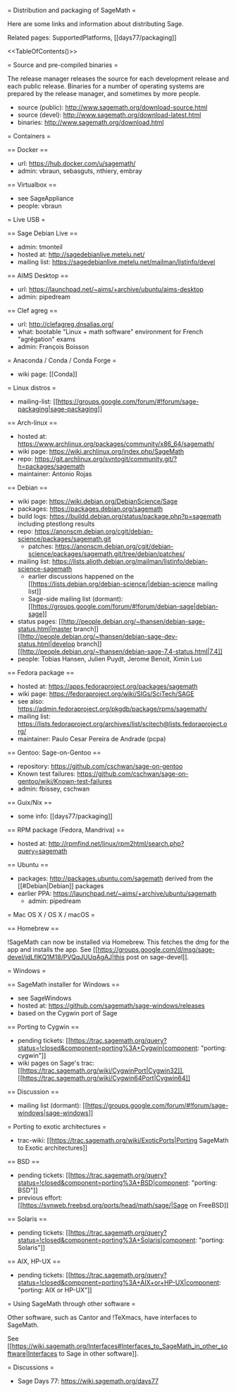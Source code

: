 = Distribution and packaging of SageMath =

Here are some links and information about distributing Sage.

Related pages: SupportedPlatforms, [[days77/packaging]]

<<TableOfContents()>>

= Source and pre-compiled binaries =

The release manager releases the source for each development release
and each public release. Binaries for a number of operating systems
are prepared by the release manager, and sometimes by more people.

  * source (public): http://www.sagemath.org/download-source.html
  * source (devel): http://www.sagemath.org/download-latest.html
  * binaries: http://www.sagemath.org/download.html

= Containers =

== Docker ==
  * url: https://hub.docker.com/u/sagemath/
  * admin: vbraun, sebasguts, nthiery, embray

== Virtualbox ==
  * see SageAppliance
  * people: vbraun

= Live USB =

== Sage Debian Live ==
  * admin: tmonteil
  * hosted at: http://sagedebianlive.metelu.net/
  * mailing list: https://sagedebianlive.metelu.net/mailman/listinfo/devel

== AIMS Desktop ==
  * url: https://launchpad.net/~aims/+archive/ubuntu/aims-desktop
  * admin: pipedream

== Clef agreg ==
  * url: http://clefagreg.dnsalias.org/
  * what: bootable "Linux + math software" environment for French "agrégation" exams
  * admin: François Boisson

= Anaconda / Conda / Conda Forge =
  * wiki page: [[Conda]]

= Linux distros =
  * mailing-list: [[https://groups.google.com/forum/#!forum/sage-packaging|sage-packaging]]

== Arch-linux ==
  * hosted at: https://www.archlinux.org/packages/community/x86_64/sagemath/
  * wiki page: https://wiki.archlinux.org/index.php/SageMath
  * repo: https://git.archlinux.org/svntogit/community.git/?h=packages/sagemath
  * maintainer: Antonio Rojas

== Debian ==
  * wiki page: https://wiki.debian.org/DebianScience/Sage
  * packages: https://packages.debian.org/sagemath
  * build logs: https://buildd.debian.org/status/package.php?p=sagemath including ptestlong results
  * repo: https://anonscm.debian.org/cgit/debian-science/packages/sagemath.git
    * patches: https://anonscm.debian.org/cgit/debian-science/packages/sagemath.git/tree/debian/patches/
  * mailing list: https://lists.alioth.debian.org/mailman/listinfo/debian-science-sagemath
    * earlier discussions happened on the [[https://lists.debian.org/debian-science/|debian-science mailing list]]
    * Sage-side mailing list (dormant): [[https://groups.google.com/forum/#!forum/debian-sage|debian-sage]]
  * status pages: [[http://people.debian.org/~thansen/debian-sage-status.html|master branch]] [[http://people.debian.org/~thansen/debian-sage-dev-status.html|develop branch]] [[http://people.debian.org/~thansen/debian-sage-7.4-status.html|7.4]]
  * people: Tobias Hansen, Julien Puydt, Jerome Benoit, Ximin Luo

== Fedora package ==
  * hosted at: https://apps.fedoraproject.org/packages/sagemath
  * wiki page: https://fedoraproject.org/wiki/SIGs/SciTech/SAGE
  * see also: https://admin.fedoraproject.org/pkgdb/package/rpms/sagemath/
  * mailing list: https://lists.fedoraproject.org/archives/list/scitech@lists.fedoraproject.org/
  * maintainer: Paulo Cesar Pereira de Andrade (pcpa)

== Gentoo: Sage-on-Gentoo ==
  * repository: https://github.com/cschwan/sage-on-gentoo
  * Known test failures: https://github.com/cschwan/sage-on-gentoo/wiki/Known-test-failures
  * admin: fbissey, cschwan

== Guix/Nix ==
  * some info: [[days77/packaging]]

== RPM package (Fedora, Mandriva) ==
  * hosted at: http://rpmfind.net/linux/rpm2html/search.php?query=sagemath

== Ubuntu ==
  * packages: http://packages.ubuntu.com/sagemath derived from the [[#Debian|Debian]] packages
  * earlier PPA: https://launchpad.net/~aims/+archive/ubuntu/sagemath
    * admin: pipedream

= Mac OS X / OS X / macOS =

== Homebrew ==

!SageMath can now be installed via Homebrew. This fetches the dmg for the app and installs the app.
See [[https://groups.google.com/d/msg/sage-devel/jdLfIKQ1M18/PVQqJUUqAgAJ|this post on sage-devel]].

= Windows =

== SageMath installer for Windows ==
  * see SageWindows
  * hosted at: https://github.com/sagemath/sage-windows/releases
  * based on the Cygwin port of Sage

== Porting to Cygwin ==
  * pending tickets: [[https://trac.sagemath.org/query?status=!closed&component=porting%3A+Cygwin|component: "porting: cygwin"]]
  * wiki pages on Sage's trac: [[https://trac.sagemath.org/wiki/CygwinPort|Cygwin32]], [[https://trac.sagemath.org/wiki/Cygwin64Port|Cygwin64]]

== Discussion ==
  * mailing list (dormant): [[https://groups.google.com/forum/#!forum/sage-windows|sage-windows]]

= Porting to exotic architectures =

  * trac-wiki: [[https://trac.sagemath.org/wiki/ExoticPorts|Porting SageMath to Exotic architectures]]
  
== BSD ==
  * pending tickets: [[https://trac.sagemath.org/query?status=!closed&component=porting%3A+BSD|component: "porting: BSD"]]
  * previous effort: [[https://svnweb.freebsd.org/ports/head/math/sage/|Sage on FreeBSD]]

== Solaris ==
  * pending tickets: [[https://trac.sagemath.org/query?status=!closed&component=porting%3A+Solaris|component: "porting: Solaris"]]

== AIX, HP-UX ==
  * pending tickets: [[https://trac.sagemath.org/query?status=!closed&component=porting%3A+AIX+or+HP-UX|component: "porting: AIX or HP-UX"]]

= Using SageMath through other software =

Other software, such as Cantor and !TeXmacs, have interfaces to SageMath.

See [[https://wiki.sagemath.org/Interfaces#Interfaces_to_SageMath_in_other_software|Interfaces to Sage in other software]].

= Discussions =

  * Sage Days 77: https://wiki.sagemath.org/days77
